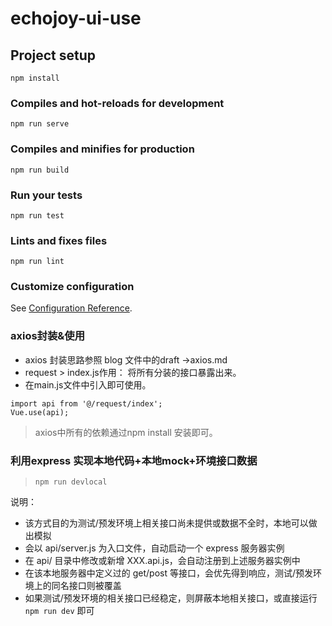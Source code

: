 # echojoy-ui-use

## Project setup
```
npm install
```

### Compiles and hot-reloads for development
```
npm run serve
```

### Compiles and minifies for production
```
npm run build
```

### Run your tests
```
npm run test
```

### Lints and fixes files
```
npm run lint
```

### Customize configuration
See [Configuration Reference](https://cli.vuejs.org/config/).


### axios封装&使用

* axios 封装思路参照 blog 文件中的draft ->axios.md
* request > index.js作用： 将所有分装的接口暴露出来。 
* 在main.js文件中引入即可使用。
```
import api from '@/request/index';
Vue.use(api);
```
> axios中所有的依赖通过npm install 安装即可。

### 利用express 实现本地代码+本地mock+环境接口数据

> `npm run devlocal`

说明：

- 该方式目的为测试/预发环境上相关接口尚未提供或数据不全时，本地可以做出模拟
- 会以 api/server.js 为入口文件，自动启动一个 express 服务器实例
- 在 api/ 目录中修改或新增 XXX.api.js，会自动注册到上述服务器实例中
- 在该本地服务器中定义过的 get/post 等接口，会优先得到响应，测试/预发环境上的同名接口则被覆盖
- 如果测试/预发环境的相关接口已经稳定，则屏蔽本地相关接口，或直接运行 `npm run dev` 即可


